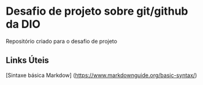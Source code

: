 # Desafio de projeto sobre git/github da DIO
 Repositório criado para o desafio de projeto

## Links Úteis
[Sintaxe básica Markdow] (https://www.markdownguide.org/basic-syntax/)
